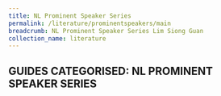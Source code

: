 ```yaml
---
title: NL Prominent Speaker Series
permalink: /literature/prominentspeakers/main
breadcrumb: NL Prominent Speaker Series Lim Siong Guan
collection_name: literature
---
```


## **GUIDES CATEGORISED: NL PROMINENT SPEAKER SERIES**